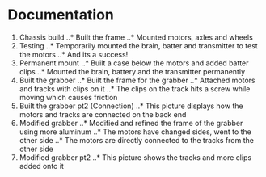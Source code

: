 # Documentation

1. Chassis build
..* Built the frame
..* Mounted motors, axles and wheels
2. Testing
..* Temporarily mounted the brain, batter and transmitter to test the motors
..* And its a success!
3. Permanent mount
..* Built a case below the motors and added batter clips
..* Mounted the brain, battery and the transmitter permanently
4. Built the grabber
..* Built the frame for the grabber
..* Attached motors and tracks with clips on it
..* The clips on the track hits a screw while moving which causes friction
5. Built the grabber pt2 (Connection)
..* This picture displays how the motors and tracks are connected on the back end
6. Modified grabber
..* Modified and refined the frame of the grabber using more aluminum
..* The motors have changed sides, went to the other side
..* The motors are directly connected to the tracks from the other side
7. Modified grabber pt2
..* This picture shows the tracks and more clips added onto it

